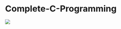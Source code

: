 # Complete-C-Programming
 

![](https://visitor-badge.glitch.me/badge?page_id=Kobigan1223.Complete-C-Programming)
